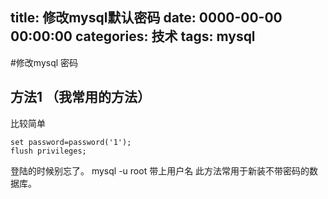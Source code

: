 title: 修改mysql默认密码
date: 0000-00-00 00:00:00
categories: 技术
tags: mysql
---

#修改mysql 密码

## 方法1 （我常用的方法）
比较简单
```
set password=password('1');
flush privileges;
```
登陆的时候别忘了。 mysql -u root
带上用户名
此方法常用于新装不带密码的数据库。
